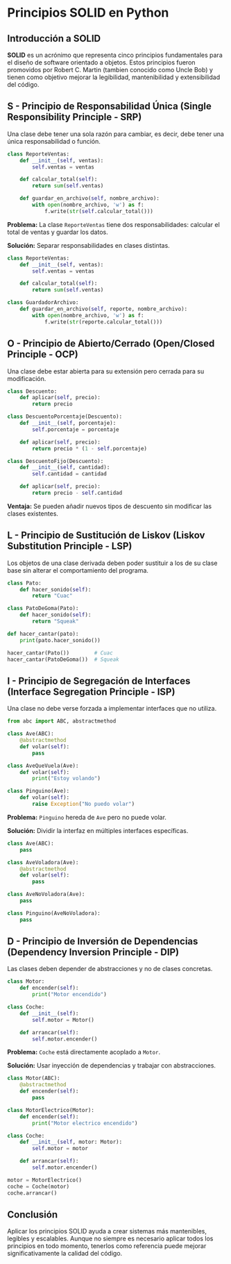 # Principios SOLID en Python

## **Introducción a SOLID**

**SOLID** es un acrónimo que representa cinco principios fundamentales para el diseño de software orientado a objetos. Estos principios fueron promovidos por Robert C. Martin (tambien conocido como Uncle Bob) y tienen como objetivo mejorar la legibilidad, mantenibilidad y extensibilidad del código.

## **S - Principio de Responsabilidad Única (Single Responsibility Principle - SRP)**

Una clase debe tener una sola razón para cambiar, es decir, debe tener una única responsabilidad o función.

```python
class ReporteVentas:
    def __init__(self, ventas):
        self.ventas = ventas

    def calcular_total(self):
        return sum(self.ventas)

    def guardar_en_archivo(self, nombre_archivo):
        with open(nombre_archivo, 'w') as f:
            f.write(str(self.calcular_total()))
```

**Problema:** La clase `ReporteVentas` tiene dos responsabilidades: calcular el total de ventas y guardar los datos.

**Solución:** Separar responsabilidades en clases distintas.

```python
class ReporteVentas:
    def __init__(self, ventas):
        self.ventas = ventas

    def calcular_total(self):
        return sum(self.ventas)

class GuardadorArchivo:
    def guardar_en_archivo(self, reporte, nombre_archivo):
        with open(nombre_archivo, 'w') as f:
            f.write(str(reporte.calcular_total()))
```

## **O - Principio de Abierto/Cerrado (Open/Closed Principle - OCP)**

Una clase debe estar abierta para su extensión pero cerrada para su modificación.

```python
class Descuento:
    def aplicar(self, precio):
        return precio

class DescuentoPorcentaje(Descuento):
    def __init__(self, porcentaje):
        self.porcentaje = porcentaje

    def aplicar(self, precio):
        return precio * (1 - self.porcentaje)

class DescuentoFijo(Descuento):
    def __init__(self, cantidad):
        self.cantidad = cantidad

    def aplicar(self, precio):
        return precio - self.cantidad
```

**Ventaja:** Se pueden añadir nuevos tipos de descuento sin modificar las clases existentes.

## **L - Principio de Sustitución de Liskov (Liskov Substitution Principle - LSP)**

Los objetos de una clase derivada deben poder sustituir a los de su clase base sin alterar el comportamiento del programa.

```python
class Pato:
    def hacer_sonido(self):
        return "Cuac"

class PatoDeGoma(Pato):
    def hacer_sonido(self):
        return "Squeak"

def hacer_cantar(pato):
    print(pato.hacer_sonido())

hacer_cantar(Pato())        # Cuac
hacer_cantar(PatoDeGoma())  # Squeak
```

## **I - Principio de Segregación de Interfaces (Interface Segregation Principle - ISP)**

Una clase no debe verse forzada a implementar interfaces que no utiliza.

```python
from abc import ABC, abstractmethod

class Ave(ABC):
    @abstractmethod
    def volar(self):
        pass

class AveQueVuela(Ave):
    def volar(self):
        print("Estoy volando")

class Pinguino(Ave):
    def volar(self):
        raise Exception("No puedo volar")
```

**Problema:** `Pinguino` hereda de `Ave` pero no puede volar.

**Solución:** Dividir la interfaz en múltiples interfaces específicas.

```python
class Ave(ABC):
    pass

class AveVoladora(Ave):
    @abstractmethod
    def volar(self):
        pass

class AveNoVoladora(Ave):
    pass

class Pinguino(AveNoVoladora):
    pass
```

## **D - Principio de Inversión de Dependencias (Dependency Inversion Principle - DIP)**

Las clases deben depender de abstracciones y no de clases concretas.

```python
class Motor:
    def encender(self):
        print("Motor encendido")

class Coche:
    def __init__(self):
        self.motor = Motor()

    def arrancar(self):
        self.motor.encender()
```

**Problema:** `Coche` está directamente acoplado a `Motor`.

**Solución:** Usar inyección de dependencias y trabajar con abstracciones.

```python
class Motor(ABC):
    @abstractmethod
    def encender(self):
        pass

class MotorElectrico(Motor):
    def encender(self):
        print("Motor electrico encendido")

class Coche:
    def __init__(self, motor: Motor):
        self.motor = motor

    def arrancar(self):
        self.motor.encender()

motor = MotorElectrico()
coche = Coche(motor)
coche.arrancar()
```

## **Conclusión**

Aplicar los principios SOLID ayuda a crear sistemas más mantenibles, legibles y escalables. Aunque no siempre es necesario aplicar todos los principios en todo momento, tenerlos como referencia puede mejorar significativamente la calidad del código.
